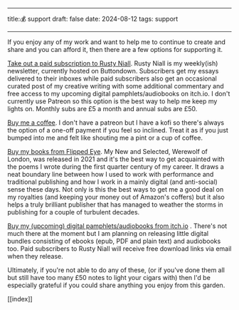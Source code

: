
---
title:💰 support
draft: false
date: 2024-08-12
tags: support 

---
If you enjoy any of my work and want to help me to continue to create and share and you can afford it, then there are a few options for supporting it.

[Take out a paid subscription to Rusty Niall](https://buttondown.com/niall). Rusty Niall is my weekly(ish) newsletter, currently hosted on Buttondown. Subscribers get my essays delivered to their inboxes while paid subscribers also get an occasional curated post of my creative writing with some additional commentary and free access to my upcoming digital pamphlets/audiobooks on itch.io. I don't currently use Patreon so this option is the best way to help me keep my lights on. Monthly subs are £5 a month and annual subs are £50.

[Buy me a coffee](https://ko-fi.com/niallosullivan). I don't have a patreon but I have a kofi so there's always the option of a one-off payment if you feel so inclined. Treat it as if you just bumped into me and felt like shouting me a pint or a cup of coffee.

[Buy my books from Flipped Eye](https://flippedeye.net/product/werewolf-of-london/). My New and Selected, Werewolf of London, was released in 2021 and it's the best way to get acquainted with the poems I wrote during the first quarter century of my career. It draws a neat boundary line between how I used to work with performance and traditional publishing and how I work in a mainly digital (and anti-social) sense these days. Not only is this the best ways to get me a good deal on my royalties (and keeping your money out of Amazon's coffers) but  it also helps a truly brilliant publisher that has managed to weather the storms in publishing for a couple of turbulent decades.

[Buy my (upcoming) digital pamphlets/audiobooks from itch.io](https://rustyniall.itch.io/) . There's not much there at the moment but I am planning on releasing little digital bundles consisting of ebooks (epub, PDF and plain text) and audiobooks too. Paid subscribers to Rusty Niall will receive free download links via email when they release.

Ultimately, if you're not able to do any of these, (or if you've done them all but still have too many £50 notes to light your cigars with) then I'd be especially grateful if you could share anything you enjoy from this garden. 

[[index]]



